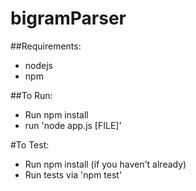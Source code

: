 # bigramParser

##Requirements:
* nodejs
* npm

##To Run:
* Run npm install
* run 'node app.js [FILE]'

#To Test:
* Run npm install (if you haven't already)
* Run tests via 'npm test'
